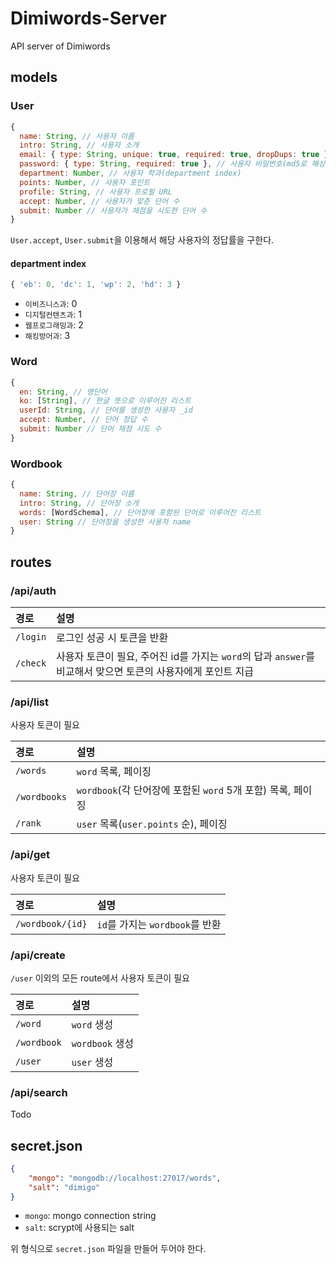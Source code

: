 # Dimiwords-Server
API server of Dimiwords

## models

### User
```js
{
  name: String, // 사용자 이름
  intro: String, // 사용자 소개
  email: { type: String, unique: true, required: true, dropDups: true }, // 사용자 이메일
  password: { type: String, required: true }, // 사용자 비밀번호(md5로 해싱)
  department: Number, // 사용자 학과(department index)
  points: Number, // 사용자 포인트
  profile: String, // 사용자 프로필 URL
  accept: Number, // 사용자가 맞춘 단어 수 
  submit: Number // 사용자가 채점을 시도한 단어 수
}
```

`User.accept`, `User.submit`을 이용해서 해당 사용자의 정답률을 구한다.

#### department index
```js
{ 'eb': 0, 'dc': 1, 'wp': 2, 'hd': 3 }
```

- `이비즈니스과`: 0
- `디지털컨텐츠과`: 1
- `웹프로그래밍과`: 2
- `해킹방어과`: 3

### Word
```js
{
  en: String, // 영단어
  ko: [String], // 한글 뜻으로 이루어진 리스트
  userId: String, // 단어를 생성한 사용자 _id
  accept: Number, // 단어 정답 수
  submit: Number // 단어 채점 시도 수
}
```

### Wordbook
```js
{
  name: String, // 단어장 이름
  intro: String, // 단어장 소개
  words: [WordSchema], // 단어장에 포함된 단어로 이루어진 리스트
  user: String // 단어장을 생성한 사용자 name
}
```

## routes

### /api/auth
| 경로 | 설명 |
|:--------|:--------|
| `/login` | 로그인 성공 시 토큰을 반환 |
| `/check` | 사용자 토큰이 필요, 주어진 id를 가지는 `word`의 답과 `answer`를 비교해서 맞으면 토큰의 사용자에게 포인트 지급 |

### /api/list
사용자 토큰이 필요

| 경로 | 설명 |
|:--------|:--------|
| `/words` | `word` 목록, 페이징 |
| `/wordbooks` | `wordbook`(각 단어장에 포함된 `word` 5개 포함) 목록, 페이징 |
| `/rank` | `user` 목록(`user.points` 순), 페이징 |

### /api/get
사용자 토큰이 필요

| 경로 | 설명 |
|:--------|:--------|
| `/wordbook/{id}` | `id`를 가지는 `wordbook`를 반환 |

### /api/create
`/user` 이외의 모든 route에서 사용자 토큰이 필요

| 경로 | 설명 |
|:--------|:--------|
| `/word` | `word` 생성 |
| `/wordbook` | `wordbook` 생성 |
| `/user` | `user` 생성 |

### /api/search
Todo

## secret.json 
```json
{
    "mongo": "mongodb://localhost:27017/words",
    "salt": "dimigo"
}
```

- `mongo`: mongo connection string
- `salt`: scrypt에 사용되는 salt

위 형식으로 `secret.json` 파일을 만들어 두어야 한다.
